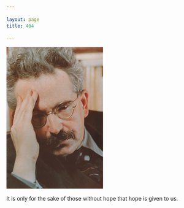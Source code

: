 ```yaml
---

layout: page
title: 404

---
```


<p><img src="assets/img/benjamin-tall.jpg" width="50%" alt="Walter Benjamin" class="center-img"/></p>

<div class="caption-404">It is only for the sake of those without hope that hope is given to us.</div>

